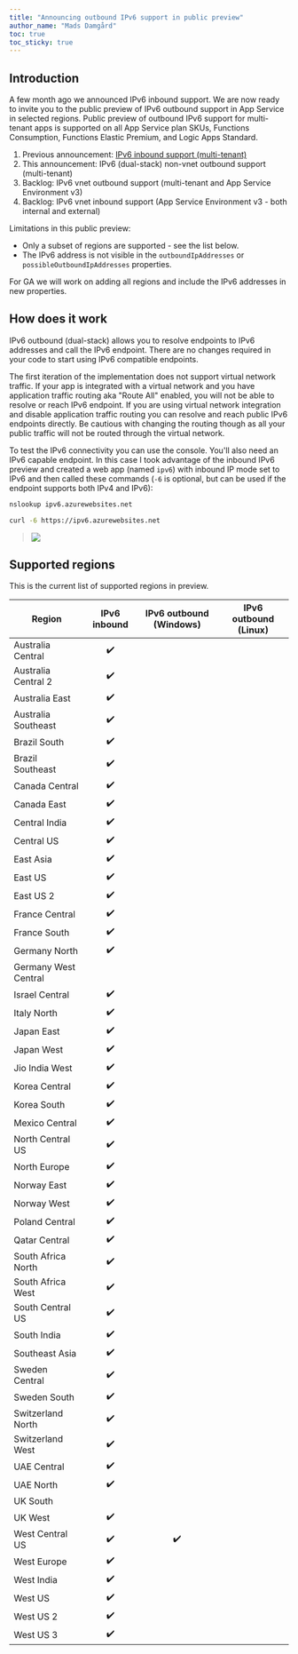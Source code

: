 ```yaml
---
title: "Announcing outbound IPv6 support in public preview"
author_name: "Mads Damgård"
toc: true
toc_sticky: true
---
```


## Introduction

A few month ago we announced IPv6 inbound support. We are now ready to invite you to the public preview of IPv6 outbound support in App Service in selected regions. Public preview of outbound IPv6 support for multi-tenant apps is supported on all App Service plan SKUs, Functions Consumption, Functions Elastic Premium, and Logic Apps Standard.

1. Previous announcement: [IPv6 inbound support (multi-tenant)](https://azure.github.io/AppService/2024/06/01/Announcing-Inbound-IPv6-support)
1. This announcement: IPv6 (dual-stack) non-vnet outbound support (multi-tenant)
1. Backlog: IPv6 vnet outbound support (multi-tenant and App Service Environment v3)
1. Backlog: IPv6 vnet inbound support (App Service Environment v3 - both internal and external)

Limitations in this public preview:

* Only a subset of regions are supported - see the list below.
* The IPv6 address is not visible in the `outboundIpAddresses` or `possibleOutboundIpAddresses` properties.

For GA we will work on adding all regions and include the IPv6 addresses in new properties.

## How does it work

IPv6 outbound (dual-stack) allows you to resolve endpoints to IPv6 addresses and call the IPv6 endpoint. There are no changes required in your code to start using IPv6 compatible endpoints.

The first iteration of the implementation does not support virtual network traffic. If your app is integrated with a virtual network and you have application traffic routing aka "Route All" enabled, you will not be able to resolve or reach IPv6 endpoint. If you are using virtual network integration and disable application traffic routing you can resolve and reach public IPv6 endpoints directly. Be cautious with changing the routing though as all your public traffic will not be routed through the virtual network.

To test the IPv6 connectivity you can use the console. You'll also need an IPv6 capable endpoint. In this case I took advantage of the inbound IPv6 preview and created a web app (named `ipv6`) with inbound IP mode set to IPv6 and then called these commands (`-6` is optional, but can be used if the endpoint supports both IPv4 and IPv6):

```bash
nslookup ipv6.azurewebsites.net

curl -6 https://ipv6.azurewebsites.net
```

> ![]({{site.baseurl}}/media/2024/09/ipv6-outbound-test.png)

## Supported regions

This is the current list of supported regions in preview.

| Region               | IPv6 inbound          |  IPv6 outbound (Windows) | IPv6 outbound (Linux) |
| -------------------- | :-------------------: | :----------------------: | :-------------------: |
| Australia Central    | :heavy_check_mark:    |                          |                       |
| Australia Central 2  | :heavy_check_mark:    |                          |                       |
| Australia East       | :heavy_check_mark:    |                          |                       |
| Australia Southeast  | :heavy_check_mark:    |                          |                       |
| Brazil South         | :heavy_check_mark:    |                          |                       |
| Brazil Southeast     | :heavy_check_mark:    |                          |                       |
| Canada Central       | :heavy_check_mark:    |                          |                       |
| Canada East          | :heavy_check_mark:    |                          |                       |
| Central India        | :heavy_check_mark:    |                          |                       |
| Central US           | :heavy_check_mark:    |                          |                       |
| East Asia            | :heavy_check_mark:    |                          |                       |
| East US              | :heavy_check_mark:    |                          |                       |
| East US 2            | :heavy_check_mark:    |                          |                       |
| France Central       | :heavy_check_mark:    |                          |                       |
| France South         | :heavy_check_mark:    |                          |                       |
| Germany North        | :heavy_check_mark:    |                          |                       |
| Germany West Central |                       |                          |                       |
| Israel Central       | :heavy_check_mark:    |                          |                       |
| Italy North          | :heavy_check_mark:    |                          |                       |
| Japan East           | :heavy_check_mark:    |                          |                       |
| Japan West           | :heavy_check_mark:    |                          |                       |
| Jio India West       | :heavy_check_mark:    |                          |                       |
| Korea Central        | :heavy_check_mark:    |                          |                       |
| Korea South          | :heavy_check_mark:    |                          |                       |
| Mexico Central       | :heavy_check_mark:    |                          |                       |
| North Central US     | :heavy_check_mark:    |                          |                       |
| North Europe         | :heavy_check_mark:    |                          |                       |
| Norway East          | :heavy_check_mark:    |                          |                       |
| Norway West          | :heavy_check_mark:    |                          |                       |
| Poland Central       | :heavy_check_mark:    |                          |                       |
| Qatar Central        | :heavy_check_mark:    |                          |                       |
| South Africa North   | :heavy_check_mark:    |                          |                       |
| South Africa West    | :heavy_check_mark:    |                          |                       |
| South Central US     | :heavy_check_mark:    |                          |                       |
| South India          | :heavy_check_mark:    |                          |                       |
| Southeast Asia       | :heavy_check_mark:    |                          |                       |
| Sweden Central       | :heavy_check_mark:    |                          |                       |
| Sweden South         | :heavy_check_mark:    |                          |                       |
| Switzerland North    | :heavy_check_mark:    |                          |                       |
| Switzerland West     | :heavy_check_mark:    |                          |                       |
| UAE Central          | :heavy_check_mark:    |                          |                       |
| UAE North            | :heavy_check_mark:    |                          |                       |
| UK South             |                       |                          |                       |
| UK West              | :heavy_check_mark:    |                          |                       |
| West Central US      | :heavy_check_mark:    | :heavy_check_mark:       |                       |
| West Europe          | :heavy_check_mark:    |                          |                       |
| West India           | :heavy_check_mark:    |                          |                       |
| West US              | :heavy_check_mark:    |                          |                       |
| West US 2            | :heavy_check_mark:    |                          |                       |
| West US 3            | :heavy_check_mark:    |                          |                       |
